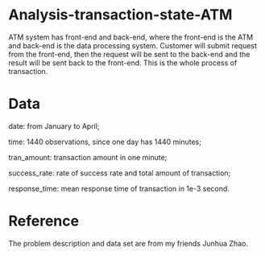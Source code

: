 # Analysis-transaction-state-ATM
ATM system has front-end and back-end, where the front-end is the ATM and back-end is the data processing system. Customer will submit request from the front-end, then the request will be sent to the back-end and the result will be sent back to the front-end. This is the whole process of transaction. 

# Data
date: from January to April;

time: 1440 observations, since one day has 1440 minutes;

tran_amount: transaction amount in one minute;

success_rate: rate of success rate and total amount of transaction;

response_time: mean response time of transaction in 1e-3 second.

# Reference
The problem description and data set are from my friends Junhua Zhao.
